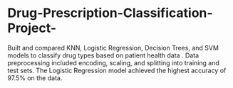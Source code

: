 # Drug-Prescription-Classification-Project-
Built and compared KNN, Logistic Regression, Decision Trees, and SVM models to classify drug types based on patient health data . Data preprocessing included encoding, scaling, and splitting into training and test sets. The Logistic Regression model achieved the highest accuracy of 97.5% on the  data.
